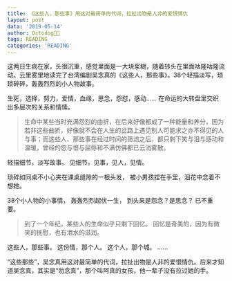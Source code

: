 ```yaml
---
title: 《这些人，那些事》用这对最简单的代词，拉扯出物是人非的爱恨情仇
layout: post
data: '2019-05-14'
author: Octodog🐙🐶
tags: READING
categories: 'READING'
---
```


这两日生病在家，头很沉重，感觉里面是一大块浆糊，随着转头在里面咕隆咕隆流动。云里雾里地读完了台湾编剧吴念真的《这些人，那些事》。38个轻描淡写，琐琐碎碎，轰轰烈烈的小人物故事。

生死，选择，努力，爱情，血缘，思念，怨怼，感动……
在命运的大转盘里交织出多层次的关系和情愫。

> 生命中某些当时充满怨怼的曲折，在后来好像都成了一种能量和养分，因为若非这些曲折，好像就不会在人生的岔路上遇见别人可能求之亦不得见的人与事；而这些人、那些事在经过时间的筛滤之后，都只剩下笑与泪与感动和温暖，曾经的怨与恨与屈辱和不满仿佛都已云消雾散。

轻描细节，淡写故事。
见细节，见事，见人，见情。

琐碎如同桌不小心夹在课桌缝隙的一根头发，
被小男孩捏在手里，泪花中念着不想她。

38个小人物的小事情，
轰轰烈烈起伏一生，
到头来是怨念？是思念？
已不重要。

> 到了一个年纪，某些人的生命似乎只剩下回忆。
回忆是奇美的，因为有微笑的抚慰，也有泪水的滋润。

这些人，那些事。
这份情，那个人。
这个人，那个城。
……

“这些那些”，吴念真用这对最简单的代词，拉扯出物是人非的爱恨情仇。后来才知道吴念真，其实是“勿念真”，那个叫阿真的女孩，他一辈子没有拉过她的手。
